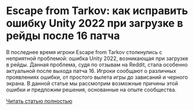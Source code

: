 # Escape from Tarkov: как исправить ошибку Unity 2022 при загрузке в рейды после 16 патча



В последнее время игроки Escape from Tarkov столкнулись с неприятной проблемой: ошибка Unity 2022, возникающая при загрузке в рейды. Данная проблема, судя по отзывам на Reddit, стала особенно актуальной после выхода патча 16. Игроки сообщают о различных проявлениях ошибки, от простого вылета игры до зависаний и черного экрана. В данной статье мы рассмотрим возможные причины этой ошибки и предложим решения, основанные на опыте сообщества.

[Читать статью полностью](https://xyberbara.com/gaming/escape-from-tarkov-unity/)
